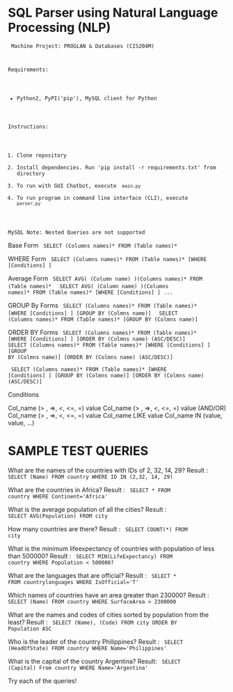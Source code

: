 
# SQL Parser using Natural Language Processing (NLP) #
<Code> Machine Project: PROGLAN & Databases (CIS204M)

Requirements:
- Python2, PyPI('pip'), MySQL client for Python

Instructions:

1) Clone repository 
2) Install dependencies. Run 'pip install -r requirements.txt' from directory
3) To run with GUI Chatbot, execute <code> main.py </code>
4) To run program in command line interface (CLI), execute <code> parser.py </code>

MySQL
Note: Nested Queries are not supported </Code>

Base Form
<code> SELECT (Columns names)* FROM (Table names)* </code>

WHERE Form
<code> SELECT (Columns names)* FROM (Table names)* [WHERE [Conditions] ] </code>

Average Form
<code> SELECT AVG( (Column name) )(Columns names)* FROM (Table names)*  </code>
<code> SELECT AVG( (Column name) )(Columns names)* FROM (Table names)* [WHERE [Conditions] ] ...  </code>


GROUP By Forms
<code> SELECT (Columns names)* FROM (Table names)* [WHERE [Conditions] ] [GROUP BY (Colmns name)] </code>
<code> SELECT (Columns names)* FROM (Table names)* [GROUP BY (Colmns name)] </code>

ORDER BY Forms
<code> SELECT (Columns names)* FROM (Table names)* [WHERE [Conditions] ] [ORDER BY (Colmns name) (ASC/DESC)] </code>
<code> SELECT (Columns names)* FROM (Table names)* [WHERE [Conditions] ] [GROUP BY (Colmns name)] [ORDER BY (Colmns name) (ASC/DESC)] </code>

<code> SELECT (Columns names)* FROM (Table names)* [WHERE [Conditions] ] [GROUP BY (Colmns name)] [ORDER BY (Colmns name) (ASC/DESC)] </code>

Conditions

Col_name (> , =>, <, <=, =) value
Col_name (> , =>, <, <=, =) value (AND/OR) Col_name (> , =>, <, <=, =) value
Col_name LIKE value
Col_name IN (value, value, ...)


# SAMPLE TEST QUERIES #

What are the names of the countries with IDs of 2, 32, 14, 29?
Result : <code> SELECT (Name) FROM country WHERE ID IN (2,32, 14, 29) </code>

What are the countries in Africa?
Result : <code> SELECT * FROM country WHERE Continent='Africa' </code>

What is the average population of all the cities?
Result : <code> SELECT AVG(Population) FROM city </code>

How many countries are there?
Result : <code> SELECT COUNT(*) FROM city </code>

What is the minimum lifeexpectancy of countries with population of less than 500000?
Result : <code> SELECT MIN(LifeExpectancy) FROM country WHERE Population < 500000? </code>

What are the languages that are official?
Result : <code> SELECT * FROM countrylanguages WHERE IsOfficial='T' </code>

Which names of countries have an area greater than 230000?
Result : <code> SELECT (Name) FROM country WHERE SurfaceArea > 2300000 </code>

What are the names and codes of cities sorted by population from the least?
Result : <code> SELECT (Name), (Code) FROM city ORDER BY Population ASC </code>

Who is the leader of the country Philippines?
Result : <code> SELECT (HeadOfState) FROM country WHERE Name='Philippines' </code>

What is the capital of the country Argentina?
Result: <code> SELECT (Capital) From country WHERE Name='Argentina' </code>

Try each of the queries!
